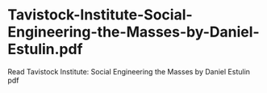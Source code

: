 # Tavistock-Institute-Social-Engineering-the-Masses-by-Daniel-Estulin.pdf
Read Tavistock Institute: Social Engineering the Masses by Daniel Estulin pdf
